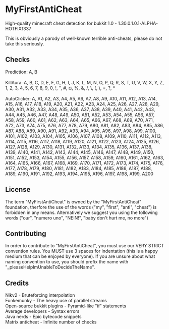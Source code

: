 # MyFirstAntiCheat
High-quality minecraft cheat detection for bukkit 1.0 - 1.30.0.1.0.1-ALPHA-HOTFIX1337

This is obviously a parody of well-known terrible anti-cheats, please do not take this seriously.

## Checks
Prediction: A, B
<br><br>
KillAura: A, B, C, D, E, F, G, H, I, J, K, L, M, N, O, P, Q, R, S, T, U, V, W, X, Y, Z, 1, 2, 3, 4, 5, 6, 7, 8, 9, 0, !, ", #, ¤, %, &, /, \\, (, ), =, ?, *
<br><br>
AutoClicker: A, A1, A2, A3, A4, A5, A6, A7, A8, A9, A10, A11, A12, A13, A14, A15, A16, A17, A18, A19, A20, A21, A22, A23, A24, A25, A26, A27, A28, A29, A30, A31, A32, A33, A34, A35, A36, A37, A38, A39, A40, A41, A42, A43, A44, A45, A46, A47, A48, A49, A50, A51, A52, A53, A54, A55, A56, A57, A58, A59, A60, A61, A62, A63, A64, A65, A66, A67, A68, A69, A70, A71, A72, A73, A74, A75, A76, A77, A78, A79, A80, A81, A82, A83, A84, A85, A86, A87, A88, A89, A90, A91, A92, A93, A94, A95, A96, A97, A98, A99, A100, A101, A102, A103, A104, A105, A106, A107, A108, A109, A110, A111, A112, A113, A114, A115, A116, A117, A118, A119, A120, A121, A122, A123, A124, A125, A126, A127, A128, A129, A130, A131, A132, A133, A134, A135, A136, A137, A138, A139, A140, A141, A142, A143, A144, A145, A146, A147, A148, A149, A150, A151, A152, A153, A154, A155, A156, A157, A158, A159, A160, A161, A162, A163, A164, A165, A166, A167, A168, A169, A170, A171, A172, A173, A174, A175, A176, A177, A178, A179, A180, A181, A182, A183, A184, A185, A186, A187, A188, A189, A190, A191, A192, A193, A194, A195, A196, A197, A198, A199, A200

## License
The term "MyFirstAntiCheat" is owned by the "MyFirstAntiCheat" foundation, therfore the use of 
the words ("my", "first", "anti", "cheat") is forbidden in any means. Alternatively we suggest
you using the following words ("our", "numero uno", "NEIN!", "baby don't hurt me, no more")

## Contributing
In order to contribute to "MyFirstAntiCheat", you must use our VERY STRICT convention rules.
You MUST use 3 spaces for indentation (this is a happy medium that can be enjoyed by everyone).
If you are unsure about what naming convention to use, you should prefix the name with
"_pleaseHelpImUnableToDecideTheName".

## Credits
Nikv2 - Bruteforcing interpolation<br>
Funkemunky - The heavy use of parallel streams<br>
Open-source bukkit plugins - Pyramid-like "if" statements<br>
Average developers - Syntax errors<br>
Java nerds - Epic bytecode snippets<br>
Matrix anticheat - Infinite number of checks<br>
